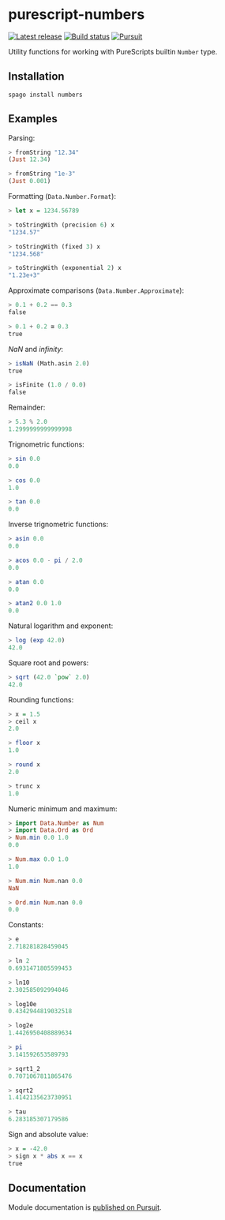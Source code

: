 # purescript-numbers

[![Latest release](http://img.shields.io/github/release/purescript/purescript-numbers.svg)](https://github.com/purescript/purescript-numbers/releases)
[![Build status](https://github.com/purescript/purescript-numbers/workflows/CI/badge.svg?branch=master)](https://github.com/purescript/purescript-numbers/actions?query=workflow%3ACI+branch%3Amaster)
[![Pursuit](https://pursuit.purescript.org/packages/purescript-numbers/badge)](https://pursuit.purescript.org/packages/purescript-numbers)

Utility functions for working with PureScripts builtin `Number` type.

## Installation

```
spago install numbers
```

## Examples

Parsing:

```purs
> fromString "12.34"
(Just 12.34)

> fromString "1e-3"
(Just 0.001)
```

Formatting (`Data.Number.Format`):

```purs
> let x = 1234.56789

> toStringWith (precision 6) x
"1234.57"

> toStringWith (fixed 3) x
"1234.568"

> toStringWith (exponential 2) x
"1.23e+3"
```

Approximate comparisons (`Data.Number.Approximate`):

```purs
> 0.1 + 0.2 == 0.3
false

> 0.1 + 0.2 ≅ 0.3
true
```

_NaN_ and _infinity_:

```purs
> isNaN (Math.asin 2.0)
true

> isFinite (1.0 / 0.0)
false
```

Remainder:
```purs
> 5.3 % 2.0
1.2999999999999998
```

Trignometric functions:
```purs
> sin 0.0
0.0

> cos 0.0
1.0

> tan 0.0
0.0
```

Inverse trignometric functions:
```purs
> asin 0.0
0.0

> acos 0.0 - pi / 2.0
0.0

> atan 0.0
0.0

> atan2 0.0 1.0
0.0
```

Natural logarithm and exponent:
```purs
> log (exp 42.0)
42.0
```

Square root and powers:
```purs
> sqrt (42.0 `pow` 2.0)
42.0
```

Rounding functions:
```purs
> x = 1.5
> ceil x
2.0

> floor x
1.0

> round x
2.0

> trunc x
1.0
```

Numeric minimum and maximum:
```purs
> import Data.Number as Num
> import Data.Ord as Ord
> Num.min 0.0 1.0
0.0

> Num.max 0.0 1.0
1.0

> Num.min Num.nan 0.0
NaN

> Ord.min Num.nan 0.0
0.0
```

Constants:
```purs
> e
2.718281828459045

> ln 2
0.6931471805599453

> ln10
2.302585092994046

> log10e
0.4342944819032518

> log2e
1.4426950408889634

> pi
3.141592653589793

> sqrt1_2
0.7071067811865476

> sqrt2
1.4142135623730951

> tau
6.283185307179586
```

Sign and absolute value:
```purs
> x = -42.0
> sign x * abs x == x
true
```


## Documentation

Module documentation is [published on Pursuit](http://pursuit.purescript.org/packages/purescript-numbers).

